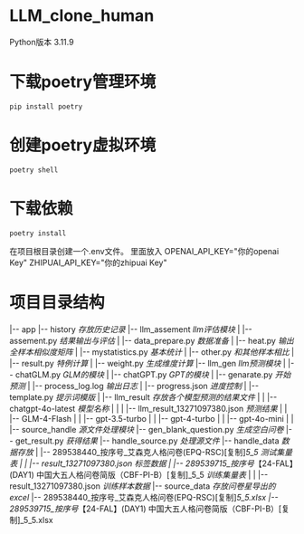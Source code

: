 # LLM_clone_human
Python版本 3.11.9
# 下载poetry管理环境
```
pip install poetry 
```
# 创建poetry虚拟环境
```
poetry shell
```
# 下载依赖
```
poetry install
```
在项目根目录创建一个.env文件。
里面放入 
OPENAI_API_KEY="你的openai Key"
ZHIPUAI_API_KEY="你的zhipuai Key"

# 项目目录结构

|-- app
    |-- history   *存放历史记录*
    |-- llm_assement  *llm评估模块*
    |   |-- assement.py *结果输出与评估*
    |   |-- data_prepare.py *数据准备*
    |   |-- heat.py *输出全样本相似度矩阵*
    |   |-- mystatistics.py *基本统计*
    |   |-- other.py *和其他样本相比*
    |   |-- result.py *特例计算*
    |   |-- weight.py *生成维度计算*
    |-- llm_gen    *llm预测模块*
    |   |-- chatGLM.py  *GLM的模块*
    |   |-- chatGPT.py *GPT的模块*
    |   |-- genarate.py *开始预测*
    |   |-- process_log.log *输出日志*
    |   |-- progress.json *进度控制*
    |   |-- template.py *提示词模版*
    |   |-- llm_result *存放各个模型预测的结果文件*
    |   |   |-- chatgpt-4o-latest *模型名称* 
    |   |   |   |-- llm_result_13271097380.json *预测结果*
    |   |   |-- GLM-4-Flash
    |   |   |-- gpt-3.5-turbo
    |   |   |-- gpt-4-turbo
    |   |   |-- gpt-4o-mini
    |   |
    |-- source_handle *源文件处理模块*
        |-- gen_blank_question.py *生成空白问卷*
        |-- get_result.py *获得结果*
        |-- handle_source.py *处理源文件*
        |-- handle_data *数据存放*
        |   |-- 289538440_按序号_艾森克人格问卷(EPQ-RSC)[复制]_5_5 *测试集量表*
        |   |   |-- result_13271097380.json *标签数据*
        |   |-- 289539715_按序号_【24-FAL】(DAY1) 中国大五人格问卷简版（CBF-PI-B）[复制]_5_5 *训练集量表*
        |   |   |-- result_13271097380.json *训练样本数据*
        |-- source_data *存放问卷星导出的excel*
            |-- 289538440_按序号_艾森克人格问卷(EPQ-RSC)[复制]_5_5.xlsx
            |-- 289539715_按序号_【24-FAL】(DAY1) 中国大五人格问卷简版（CBF-PI-B）[复制]_5_5.xlsx

